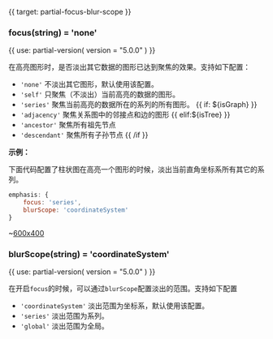 
{{ target: partial-focus-blur-scope }}

### focus(string) = 'none'

{{ use: partial-version(
    version = "5.0.0"
) }}

在高亮图形时，是否淡出其它数据的图形已达到聚焦的效果。支持如下配置：

+ `'none'` 不淡出其它图形，默认使用该配置。
+ `'self'` 只聚焦（不淡出）当前高亮的数据的图形。
+ `'series'` 聚焦当前高亮的数据所在的系列的所有图形。
{{ if: ${isGraph} }}
+ `'adjacency'` 聚焦关系图中的邻接点和边的图形
{{ elif:${isTree} }}
+ `'ancestor'` 聚焦所有祖先节点
+ `'descendant'` 聚焦所有子孙节点
{{ /if }}

**示例：**

下面代码配置了柱状图在高亮一个图形的时候，淡出当前直角坐标系所有其它的系列。

```js
emphasis: {
    focus: 'series',
    blurScope: 'coordinateSystem'
}
```

~[600x400](${galleryViewPath}bar-y-category-stack&reset=1&edit=1)

### blurScope(string) = 'coordinateSystem'

{{ use: partial-version(
    version = "5.0.0"
) }}

在开启`focus`的时候，可以通过`blurScope`配置淡出的范围。支持如下配置

+ `'coordinateSystem'` 淡出范围为坐标系，默认使用该配置。
+ `'series'` 淡出范围为系列。
+ `'global'` 淡出范围为全局。

